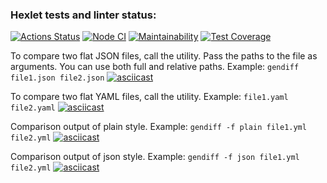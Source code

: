 ### Hexlet tests and linter status:
[![Actions Status](https://github.com/FreeS777/qa-auto-engineer-javascript-project-87/actions/workflows/hexlet-check.yml/badge.svg)](https://github.com/FreeS777/qa-auto-engineer-javascript-project-87/actions)
[![Node CI](https://github.com/FreeS777/qa-auto-engineer-javascript-project-87/actions/workflows/nodejs.yml/badge.svg?event=push)](https://github.com/FreeS777/qa-auto-engineer-javascript-project-87/actions/workflows/nodejs.yml)
[![Maintainability](https://api.codeclimate.com/v1/badges/0d15ef923903bf972483/maintainability)](https://codeclimate.com/github/FreeS777/qa-auto-engineer-javascript-project-87/maintainability)
[![Test Coverage](https://api.codeclimate.com/v1/badges/0d15ef923903bf972483/test_coverage)](https://codeclimate.com/github/FreeS777/qa-auto-engineer-javascript-project-87/test_coverage)

To compare two flat JSON files, call the utility. Pass the paths to the file as arguments. You can use both full and relative paths.
Example: `gendiff file1.json file2.json`
[![asciicast](https://asciinema.org/a/gBbU46RPXR7f1O0JSYhItnwJm.svg)](https://asciinema.org/a/gBbU46RPXR7f1O0JSYhItnwJm)

To compare two flat YAML files, call the utility.
Example: `file1.yaml file2.yaml`
[![asciicast](https://asciinema.org/a/xaq3OPANlupfJySfHm4YMhnxl.svg)](https://asciinema.org/a/xaq3OPANlupfJySfHm4YMhnxl)

Comparison output of plain style.
Example: `gendiff -f plain file1.yml file2.yml`
[![asciicast](https://asciinema.org/a/OZsxlNDueWlvLpwWoH3Ie5ftO.svg)](https://asciinema.org/a/OZsxlNDueWlvLpwWoH3Ie5ftO)

Comparison output of json style.
Example: `gendiff -f json file1.yml file2.yml`
[![asciicast](https://asciinema.org/a/9HrpQlAuLRKx8iKdtua0o8ydq.svg)](https://asciinema.org/a/9HrpQlAuLRKx8iKdtua0o8ydq)